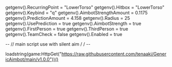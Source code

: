 getgenv().RecurringPoint = "LowerTorso"
getgenv().Hitbox = "LowerTorso"
getgenv().Keybind = "q"
getgenv().AimbotStrengthAmount = 0.1175
getgenv().PredictionAmount = 4.158
getgenv().Radius = 25
getgenv().UsePrediction = true
getgenv().AimbotStrength = true
getgenv().FirstPerson = true
getgenv().ThirdPerson = true
getgenv().TeamCheck = false
getgenv().Enabled = true
 
 
-- // main script use with silent aim / / -- 
 
loadstring(game:HttpGet("https://raw.githubusercontent.com/tenaaki/GenericAimbot/main/v1.0.0"))()
